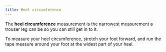 ```yaml
---
title: Heel circumference
---
```


The **heel circumference** measurement is the narrowest measurement a trouser leg can be so you can still get in to it.

To measure your heel circumference, stretch your foot forward, and run the tape measure around your foot at the widest part of your heel.
<MeasieImage />
